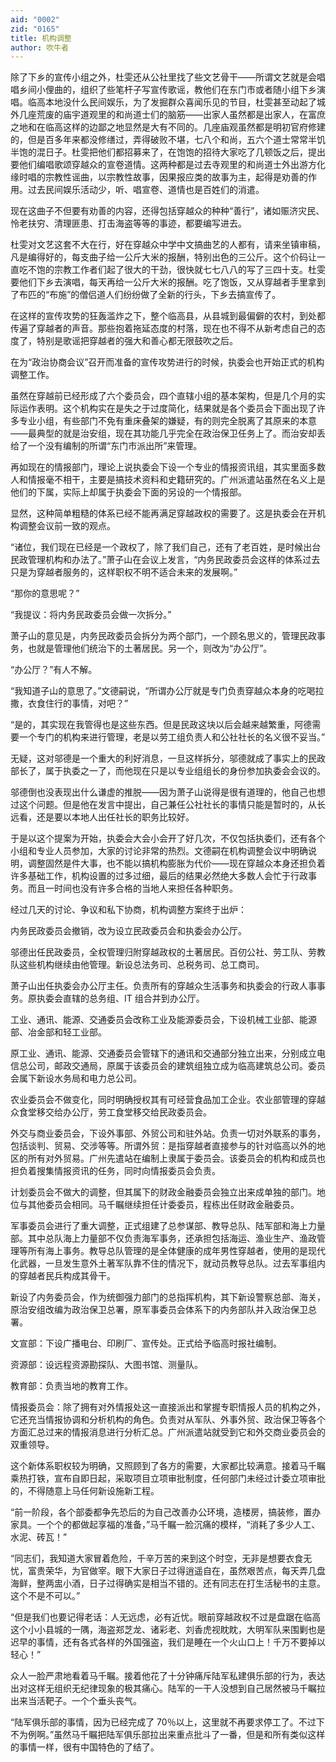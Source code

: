 ```yaml
---
aid: "0002"
zid: "0165"
title: 机构调整
author: 吹牛者
---
```


除了下乡的宣传小组之外，杜雯还从公社里找了些文艺骨干——所谓文艺就是会唱唱乡间小俚曲的，组织了些笔杆子写宣传歌谣，教他们在东门市或者随小组下乡演唱。临高本地没什么民间娱乐，为了发掘群众喜闻乐见的节目，杜雯甚至动起了城外几座荒废的庙宇道观里的和尚道士们的脑筋——出家人虽然都是出家人，在富庶之地和在临高这样的边鄙之地显然是大有不同的。几座庙观虽然都是明初官府修建的，但是百多年来都没修缮过，弄得破败不堪，七八个和尚，五六个道士常常半饥半饱的混日子。杜雯把他们都招募来了，在饱饱的招待大家吃了几顿饭之后，提出要他们编唱歌颂穿越众的宣卷道情。这两种都是过去寺观里的和尚道士外出游方化缘时唱的宗教性谣曲，以宗教性故事，因果报应类的故事为主，起得是劝善的作用。过去民间娱乐活动少，听、唱宣卷、道情也是百姓们的消遣。

现在这曲子不但要有劝善的内容，还得包括穿越众的种种“善行”，诸如赈济灾民、怜老扶穷、清理匪患、打击海盗等等的事迹，都要编写进去。

杜雯对文艺这套不大在行，好在穿越众中学中文搞曲艺的人都有，请来坐镇审稿，凡是编得好的，每支曲子给一公斤大米的报酬，特别出色的三公斤。这个价码让一直吃不饱的宗教工作者们起了很大的干劲，很快就七七八八的写了三四十支。杜雯要他们下乡去演唱，每天再给一公斤大米的报酬。吃了饱饭，又从穿越者手里拿到了布匹的“布施”的僧侣道人们纷纷做了全新的行头，下乡去搞宣传了。

在这样的宣传攻势的狂轰滥炸之下，整个临高县，从县城到最偏僻的农村，到处都传遍了穿越者的声音。那些抱着拖延态度的村落，现在也不得不从新考虑自己的态度了，特别是歌谣把穿越者的强大和善心都无限鼓吹之后。

在为“政治协商会议”召开而准备的宣传攻势进行的时候，执委会也开始正式的机构调整工作。

虽然在穿越前已经形成了六个委员会，四个直辖小组的基本架构，但是几个月的实际运作表明。这个机构实在是失之于过度简化，结果就是各个委员会下面出现了许多专业小组，有些部门不免有重床叠架的嫌疑，有的则完全脱离了其原来的本意——最典型的就是治安组，现在其功能几乎完全在政治保卫任务上了。而治安却丢给了一个没有编制的所谓“东门市派出所”来管理。

再如现在的情报部门，理论上说执委会下设一个专业的情报资讯组，其实里面多数人和情报毫不相干，主要是搞技术资料和史籍研究的。广州派遣站虽然在名义上是他们的下属，实际上却属于执委会下面的另设的一个情报部。

显然，这种简单粗糙的体系已经不能再满足穿越政权的需要了。这是执委会在开机构调整会议前一致的观点。

“诸位，我们现在已经是一个政权了，除了我们自己，还有了老百姓，是时候出台民政管理机构和办法了。”萧子山在会议上发言，“内务民政委员会这样的体系过去只是为穿越者服务的，这样职权不明不适合未来的发展啊。”

“那你的意思呢？”

“我提议：将内务民政委员会做一次拆分。”

萧子山的意见是，内务民政委员会拆分为两个部门，一个顾名思义的，管理民政事务，也就是管理他们统治下的土著居民。另一个，则改为“办公厅”。

“办公厅？”有人不解。

“我知道子山的意思了。”文德嗣说，“所谓办公厅就是专门负责穿越众本身的吃喝拉撒，衣食住行的事情，对吧？”

“是的，其实现在我管得也是这些东西。但是民政这块以后会越来越繁重，阿德需要一个专门的机构来进行管理，老是以劳工组负责人和公社社长的名义很不妥当。”

无疑，这对邬德是一个重大的利好消息，一旦这样拆分，邬德就成了事实上的民政部长了，属于执委之一了，而他现在只是以专业组组长的身份参加执委会会议的。

邬德倒也没表现出什么谦虚的推脱——因为萧子山说得是很有道理的，他自己也想过这个问题。但是他在发言中提出，自己兼任公社社长的事情只能是暂时的，从长远看，还是要以本地人出任社长的职务比较好。

于是以这个提案为开始，执委会大会小会开了好几次，不仅包括执委们，还有各个小组和专业人员参加，大家的讨论非常的热烈。文德嗣在机构调整会议中明确说明，调整固然是件大事，也不能以搞机构膨胀为代价——现在穿越众本身还担负着许多基础工作，机构设置的过多过细，最后的结果必然绝大多数人会忙于行政事务。而且一时间也没有许多合格的当地人来担任各种职务。

经过几天的讨论、争议和私下协商，机构调整方案终于出炉：

内务民政委员会撤销，改为设立民政委员会和执委会办公厅。

邬德出任民政委员，全权管理归附穿越政权的土著居民。百仞公社、劳工队、劳教队这些机构继续由他管理。新设总法务司、总税务司、总工商司。

萧子山出任执委会办公厅主任。负责所有的穿越众生活事务和执委会的行政人事事务。原执委会直辖的总务组、IT 组合并到办公厅。

工业、通讯、能源、交通委员会改称工业及能源委员会，下设机械工业部、能源部、冶金部和轻工业部。

原工业、通讯、能源、交通委员会管辖下的通讯和交通部分独立出来，分别成立电信总公司，邮政交通局，原属于该委员会的建筑组独立成为临高建筑总公司。委员会属下新设水务局和电力总公司。

农业委员会不做变化，同时明确授权其有可经营食品加工企业。农业部管理的穿越众食堂移交给办公厅，劳工食堂移交给民政委员会。

外交与商业委员会，下设外事部、外贸公司和驻外站。负责一切对外联系的事务，包括谈判、贸易、交涉等等。所谓外贸：是指穿越者直接参与的针对临高以外的地区的所有对外贸易。广州先遣站在编制上隶属于委员会。该委员会的机构和成员也担负着搜集情报资讯的任务，同时向情报委员会负责。

计划委员会不做大的调整，但其属下的财政金融委员会独立出来成单独的部门。地位与其他委员会相同。马千瞩继续担任计委委员，程栋出任财政金融委员。

军事委员会进行了重大调整，正式组建了总参谋部、教导总队、陆军部和海上力量部。其中总队海上力量部不仅负责海军事务，还承担包括海运、渔业生产、渔政管理等所有海上事务。教导总队管理的是全体健康的成年男性穿越者，使用的是现代化武器，一旦发生意外土著军队靠不住的情况下，就动员教导总队。过去军事组内的穿越者民兵构成其骨干。

新设了内务委员会，作为统御强力部门的总指挥机构，其下新设警察总部、海关，原治安组改编为政治保卫总署，原军事委员会体系下的内务部队并入政治保卫总署。

文宣部：下设广播电台、印刷厂、宣传处。正式给予临高时报社编制。

资源部：设远程资源勘探队、大图书馆、测量队。

教育部：负责当地的教育工作。

情报委员会：除了拥有对外情报处这一直接派出和掌握专职情报人员的机构之外，它还充当情报协调和分析机构的角色。负责对从军队、外事外贸、政治保卫等各个方面汇总过来的情报消息进行分析汇总。广州派遣站就受到它和外交商业委员会的双重领导。

这个新体系职权较为明确，又照顾到了各方的需要，大家都比较满意。接着马千瞩乘热打铁，宣布自即日起，采取项目立项审批制度，任何部门未经过计委立项审批的，不得随意上马任何新设施新工程。

“前一阶段，各个部委都争先恐后的为自己改善办公环境，造楼房，搞装修，置办家具。一个个的都做起享福的准备，”马千瞩一脸沉痛的模样，“消耗了多少人工、水泥、砖瓦！”

“同志们，我知道大家冒着危险，千辛万苦的来到这个时空，无非是想要衣食无忧，富贵荣华，为官做宰。眼下大家日子过得逍遥自在，虽然艰苦点，每天弄几盘海鲜，整两盅小酒，日子过得确实是相当不错的。还有同志在打生活秘书的主意。这个不是不可以。”

“但是我们也要记得老话：人无远虑，必有近忧。眼前穿越政权不过是盘踞在临高这个小小县城的一隅，海盗郑芝龙、诸彩老、刘香虎视眈眈，大明军队来围剿也是迟早的事情，还有各式各样的外国强盗，我们是睡在一个火山口上！千万不要掉以轻心！”

众人一脸严肃地看着马千瞩。接着他花了十分钟痛斥陆军私建俱乐部的行为，表达出对这样无组织无纪律现象的极其痛心。陆军的一干人没想到自己居然被马千瞩拉出来当活靶子。一个个垂头丧气。

“陆军俱乐部的事情，因为已经完成了 70％以上，这里就不再要求停工了。不过下不为例啊。”虽然马千瞩把陆军俱乐部拉出来重点批斗了一番，但是和所有类似这样的事情一样，很有中国特色的了结了。

